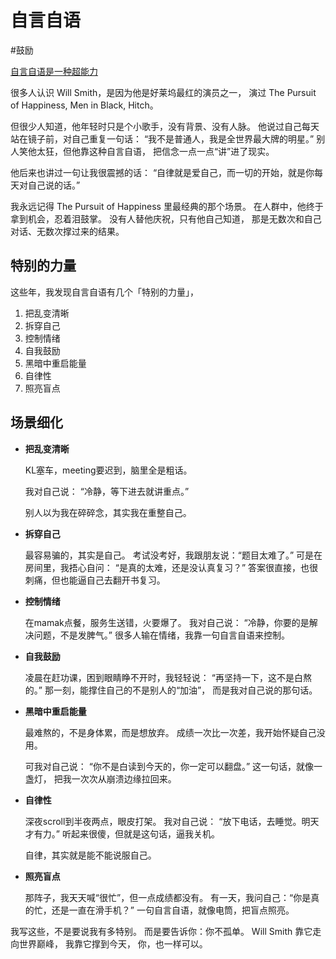 
# 自言自语

#鼓励 

[自言自语是一种超能力](https://www.facebook.com/JacksonKhooEntrepreneur/posts/pfbid02jRUommQCaes81GXAaBFM9DFd9hwocjW3NLjW4u2Q2fw39kDvCsumz9rTo4DVqP9pl)

很多人认识 Will Smith，是因为他是好莱坞最红的演员之一， 
演过 The Pursuit of Happiness, Men in Black, Hitch。

但很少人知道，他年轻时只是个小歌手，没有背景、没有人脉。 
他说过自己每天站在镜子前，对自己重复一句话：
“我不是普通人，我是全世界最大牌的明星。” 
别人笑他太狂，但他靠这种自言自语，
把信念一点一点“讲”进了现实。

他后来也讲过一句让我很震撼的话： 
“自律就是爱自己，而一切的开始，就是你每天对自己说的话。”

我永远记得 The Pursuit of Happiness 里最经典的那个场景。
在人群中，他终于拿到机会，忍着泪鼓掌。 
没有人替他庆祝，只有他自己知道，
那是无数次和自己对话、无数次撑过来的结果。

## 特别的力量

这些年，我发现自言自语有几个「特别的力量」，

1. 把乱变清晰
2. 拆穿自己
3. 控制情绪
4. 自我鼓励
5. 黑暗中重启能量
6. 自律性
7. 照亮盲点

## 场景细化

- **把乱变清晰**

  KL塞车，meeting要迟到，脑里全是粗话。

  我对自己说： “冷静，等下进去就讲重点。”

  别人以为我在碎碎念，其实我在重整自己。

- **拆穿自己**

  最容易骗的，其实是自己。 考试没考好，我跟朋友说：“题目太难了。” 
  可是在房间里，我捂心自问： “是真的太难，还是没认真复习？” 
  答案很直接，也很刺痛，但也能逼自己去翻开书复习。

- **控制情绪**

  在mamak点餐，服务生送错，火要爆了。 我对自己说：
  “冷静，你要的是解决问题，不是发脾气。” 
  很多人输在情绪，我靠一句自言自语来控制。

- **自我鼓励**

  凌晨在赶功课，困到眼睛睁不开时，我轻轻说：
  “再坚持一下，这不是白熬的。” 
  那一刻，能撑住自己的不是别人的“加油”，
  而是我对自己说的那句话。

- **黑暗中重启能量**

  最难熬的，不是身体累，而是想放弃。
  成绩一次比一次差，我开始怀疑自己没用。

  可我对自己说： “你不是白读到今天的，你一定可以翻盘。”
  这一句话，就像一盏灯， 把我一次次从崩溃边缘拉回来。

- **自律性**

  深夜scroll到半夜两点，眼皮打架。
  我对自己说： “放下电话，去睡觉。明天才有力。” 
  听起来很傻，但就是这句话，逼我关机。

  自律，其实就是能不能说服自己。

- **照亮盲点**

  那阵子，我天天喊“很忙”，但一点成绩都没有。
  有一天，我问自己：“你是真的忙，还是一直在滑手机？”
  一句自言自语，就像电筒，把盲点照亮。

我写这些，不是要说我有多特别。
而是要告诉你：你不孤单。
Will Smith 靠它走向世界巅峰，
我靠它撑到今天，
你，也一样可以。